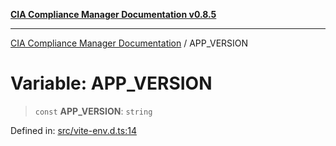 [**CIA Compliance Manager Documentation v0.8.5**](../README.md)

***

[CIA Compliance Manager Documentation](../globals.md) / APP\_VERSION

# Variable: APP\_VERSION

> `const` **APP\_VERSION**: `string`

Defined in: [src/vite-env.d.ts:14](https://github.com/Hack23/cia-compliance-manager/blob/b799ef22d9067d09cc69eaeddf109ac9dcdce934/src/vite-env.d.ts#L14)

